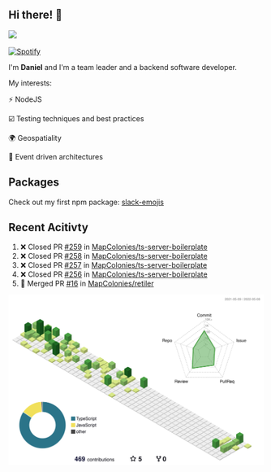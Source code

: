 ## Hi there! 👋

<p>
  <img src="https://github-readme-stats.vercel.app/api?username=syncush&theme=tokyonight">
</p>

[![Spotify](https://novatorem-rust.vercel.app/api/spotify)](https://open.spotify.com/user/syncush)

I'm **Daniel** and I'm a team leader and a backend software developer.

My interests:

⚡ NodeJS

☑️ Testing techniques and best practices

🌍 Geospatiality

🧠 Event driven architectures

## Packages
Check out my first npm package: [slack-emojis](https://www.npmjs.com/package/slack-emojis)

## Recent Acitivty
<!--START_SECTION:activity-->
1. ❌ Closed PR [#259](https://github.com/MapColonies/ts-server-boilerplate/pull/259) in [MapColonies/ts-server-boilerplate](https://github.com/MapColonies/ts-server-boilerplate)
2. ❌ Closed PR [#258](https://github.com/MapColonies/ts-server-boilerplate/pull/258) in [MapColonies/ts-server-boilerplate](https://github.com/MapColonies/ts-server-boilerplate)
3. ❌ Closed PR [#257](https://github.com/MapColonies/ts-server-boilerplate/pull/257) in [MapColonies/ts-server-boilerplate](https://github.com/MapColonies/ts-server-boilerplate)
4. ❌ Closed PR [#256](https://github.com/MapColonies/ts-server-boilerplate/pull/256) in [MapColonies/ts-server-boilerplate](https://github.com/MapColonies/ts-server-boilerplate)
5. 🎉 Merged PR [#16](https://github.com/MapColonies/retiler/pull/16) in [MapColonies/retiler](https://github.com/MapColonies/retiler)
<!--END_SECTION:activity-->

![contrib](./profile-3d-contrib/profile-green-animate.svg)
